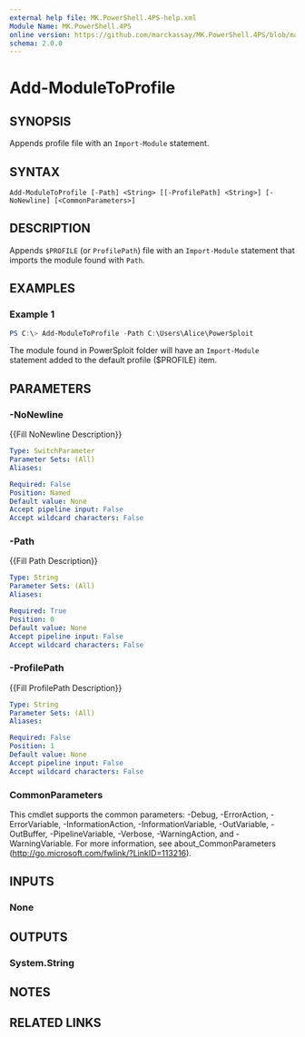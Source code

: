 ```yaml
---
external help file: MK.PowerShell.4PS-help.xml
Module Name: MK.PowerShell.4PS
online version: https://github.com/marckassay/MK.PowerShell.4PS/blob/master/docs/Add-ModuleToProfile.md
schema: 2.0.0
---
```


# Add-ModuleToProfile

## SYNOPSIS
Appends profile file with an `Import-Module` statement.

## SYNTAX

```
Add-ModuleToProfile [-Path] <String> [[-ProfilePath] <String>] [-NoNewline] [<CommonParameters>]
```

## DESCRIPTION
Appends `$PROFILE` (or `ProfilePath`) file with an `Import-Module` statement that imports the module found with `Path`.

## EXAMPLES

### Example 1
```powershell
PS C:\> Add-ModuleToProfile -Path C:\Users\Alice\PowerSploit
```

The module found in PowerSploit folder will have an `Import-Module` statement added to the default profile ($PROFILE) item.

## PARAMETERS

### -NoNewline
{{Fill NoNewline Description}}

```yaml
Type: SwitchParameter
Parameter Sets: (All)
Aliases:

Required: False
Position: Named
Default value: None
Accept pipeline input: False
Accept wildcard characters: False
```

### -Path
{{Fill Path Description}}

```yaml
Type: String
Parameter Sets: (All)
Aliases:

Required: True
Position: 0
Default value: None
Accept pipeline input: False
Accept wildcard characters: False
```

### -ProfilePath
{{Fill ProfilePath Description}}

```yaml
Type: String
Parameter Sets: (All)
Aliases:

Required: False
Position: 1
Default value: None
Accept pipeline input: False
Accept wildcard characters: False
```

### CommonParameters
This cmdlet supports the common parameters: -Debug, -ErrorAction, -ErrorVariable, -InformationAction, -InformationVariable, -OutVariable, -OutBuffer, -PipelineVariable, -Verbose, -WarningAction, and -WarningVariable. For more information, see about_CommonParameters (http://go.microsoft.com/fwlink/?LinkID=113216).

## INPUTS

### None

## OUTPUTS

### System.String

## NOTES

## RELATED LINKS
